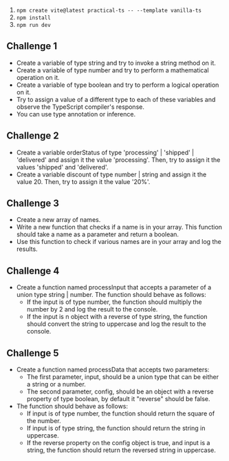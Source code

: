 1. ```npm create vite@latest practical-ts -- --template vanilla-ts```
2. ```npm install```
3. ```npm run dev```


## Challenge 1
- Create a variable of type string and try to invoke a string method on it.
- Create a variable of type number and try to perform a mathematical operation on it.
- Create a variable of type boolean and try to perform a logical operation on it.
- Try to assign a value of a different type to each of these variables and observe the TypeScript compiler's response.
- You can use type annotation or inference.

## Challenge 2
- Create a variable orderStatus of type 'processing' | 'shipped' | 'delivered' and assign it the value 'processing'. Then, try to assign it the values 'shipped' and 'delivered'.
- Create a variable discount of type number | string and assign it the value 20. Then, try to assign it the value '20%'.

## Challenge 3
- Create a new array of names.
- Write a new function that checks if a name is in your array. This function should take a name as a parameter and return a boolean.
- Use this function to check if various names are in your array and log the results.

## Challenge 4
- Create a function named processInput that accepts a parameter of a union type string | number. The function should behave as follows:
  - If the input is of type number, the function should multiply the number by 2 and log the result to the console.
  - If the input is n object with a reverse of type string, the function should convert the string to uppercase and log the result to the console.

## Challenge 5
- Create a function named processData that accepts two parameters:
  - The first parameter, input, should be a union type that can be either a string or a number.
  - The second parameter, config, should be an object with a reverse property of type boolean, by default it "reverse" should be false.
- The function should behave as follows:
  - If input is of type number, the function should return the square of the number.
  - If input is of type string, the function should return the string in uppercase.
  - If the reverse property on the config object is true, and input is a string, the function should return the reversed string in uppercase.